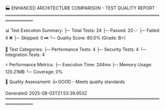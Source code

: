 
🏭 ENHANCED ARCHITECTURE COMPARISON - TEST QUALITY REPORT
═══════════════════════════════════════════════════════════

📊 Test Execution Summary:
├─ Total Tests: 24
├─ Passed: 20 ✅
├─ Failed: 4 ❌
├─ Skipped: 0 ⏭️
└─ Quality Score: 80.0% (Grade: B+)

🔬 Test Categories:
├─ Performance Tests: 4
├─ Security Tests: 4
└─ Integration Tests: 4

⚡ Performance Metrics:
├─ Execution Time: 244ms
├─ Memory Usage: 120.21MB
└─ Coverage: 0%

🎯 Quality Assessment:
👍 GOOD - Meets quality standards

Generated: 2025-08-03T21:53:39.953Z
═══════════════════════════════════════════════════════════
    